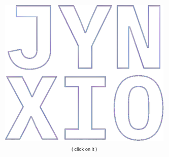 <p align="center">
    <a href="https://www.jynxio.com">
        <img width="500" alt="www.jynxio.com" src="./readme.png"/>
    </a>
</p>

<p align="center">( click on it )</p>
